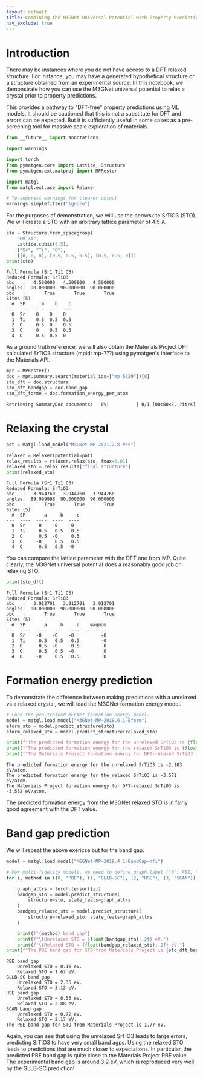 ```yaml
---
layout: default
title: Combining the M3GNet Universal Potential with Property Prediction Models.md
nav_exclude: true
---
```


# Introduction

There may be instances where you do not have access to a DFT relaxed structure. For instance, you may have a generated hypothetical structure or a structure obtained from an experimental source. In this notebook, we demonstrate how you can use the M3GNet universal potential to relax a crystal prior to property predictions.

This provides a pathway to "DFT-free" property predictions using ML models. It should be cautioned that this is not a substitute for DFT and errors can be expected. But it is sufficiently useful in some cases as a pre-screening tool for massive scale exploration of materials.


```python
from __future__ import annotations

import warnings

import torch
from pymatgen.core import Lattice, Structure
from pymatgen.ext.matproj import MPRester

import matgl
from matgl.ext.ase import Relaxer

# To suppress warnings for clearer output
warnings.simplefilter("ignore")
```

For the purposes of demonstration, we will use the perovskite SrTiO3 (STO). We will create a STO with an arbitrary lattice parameter of 4.5 A.


```python
sto = Structure.from_spacegroup(
    "Pm-3m",
    Lattice.cubic(4.5),
    ["Sr", "Ti", "O"],
    [[0, 0, 0], [0.5, 0.5, 0.5], [0.5, 0.5, 0]])
print(sto)
```

    Full Formula (Sr1 Ti1 O3)
    Reduced Formula: SrTiO3
    abc   :   4.500000   4.500000   4.500000
    angles:  90.000000  90.000000  90.000000
    pbc   :       True       True       True
    Sites (5)
      #  SP      a    b    c
    ---  ----  ---  ---  ---
      0  Sr    0    0    0
      1  Ti    0.5  0.5  0.5
      2  O     0.5  0    0.5
      3  O     0    0.5  0.5
      4  O     0.5  0.5  0


As a ground truth reference, we will also obtain the Materials Project DFT calculated SrTiO3 structure (mpid: mp-???) using pymatgen's interface to the Materials API.


```python
mpr = MPRester()
doc = mpr.summary.search(material_ids=["mp-5229"])[0]
sto_dft = doc.structure
sto_dft_bandgap = doc.band_gap
sto_dft_forme = doc.formation_energy_per_atom
```


    Retrieving SummaryDoc documents:   0%|          | 0/1 [00:00<?, ?it/s]


# Relaxing the crystal


```python
pot = matgl.load_model("M3GNet-MP-2021.2.8-PES")
```


```python
relaxer = Relaxer(potential=pot)
relax_results = relaxer.relax(sto, fmax=0.01)
relaxed_sto = relax_results["final_structure"]
print(relaxed_sto)
```

    Full Formula (Sr1 Ti1 O3)
    Reduced Formula: SrTiO3
    abc   :   3.944760   3.944760   3.944760
    angles:  89.999998  90.000000  90.000000
    pbc   :       True       True       True
    Sites (5)
      #  SP       a     b     c
    ---  ----  ----  ----  ----
      0  Sr     0     0     0
      1  Ti     0.5   0.5   0.5
      2  O      0.5  -0     0.5
      3  O     -0     0.5   0.5
      4  O      0.5   0.5  -0


You can compare the lattice parameter with the DFT one from MP. Quite clearly, the M3GNet universal potential does a reasonably good job on relaxing STO.


```python
print(sto_dft)
```

    Full Formula (Sr1 Ti1 O3)
    Reduced Formula: SrTiO3
    abc   :   3.912701   3.912701   3.912701
    angles:  90.000000  90.000000  90.000000
    pbc   :       True       True       True
    Sites (5)
      #  SP       a     b     c    magmom
    ---  ----  ----  ----  ----  --------
      0  Sr    -0    -0    -0          -0
      1  Ti     0.5   0.5   0.5        -0
      2  O      0.5  -0     0.5         0
      3  O      0.5   0.5  -0           0
      4  O     -0     0.5   0.5         0


# Formation energy prediction

To demonstrate the difference between making predictions with a unrelaxed vs a relaxed crystal, we will load the M3GNet formation energy model.


```python
# Load the pre-trained MEGNet formation energy model.
model = matgl.load_model("M3GNet-MP-2018.6.1-Eform")
eform_sto = model.predict_structure(sto)
eform_relaxed_sto = model.predict_structure(relaxed_sto)

print(f"The predicted formation energy for the unrelaxed SrTiO3 is {float(eform_sto):.3f} eV/atom.")
print(f"The predicted formation energy for the relaxed SrTiO3 is {float(eform_relaxed_sto):.3f} eV/atom.")
print(f"The Materials Project formation energy for DFT-relaxed SrTiO3 is {sto_dft_forme:.3f} eV/atom.")
```

    The predicted formation energy for the unrelaxed SrTiO3 is -2.103 eV/atom.
    The predicted formation energy for the relaxed SrTiO3 is -3.571 eV/atom.
    The Materials Project formation energy for DFT-relaxed SrTiO3 is -3.552 eV/atom.


The predicted formation energy from the M3GNet relaxed STO is in fairly good agreement with the DFT value.

# Band gap prediction

We will repeat the above exericse but for the band gap.


```python
model = matgl.load_model("MEGNet-MP-2019.4.1-BandGap-mfi")

# For multi-fidelity models, we need to define graph label ("0": PBE, "1": GLLB-SC, "2": HSE, "3": SCAN)
for i, method in ((0, "PBE"), (1, "GLLB-SC"), (2, "HSE"), (3, "SCAN")):

    graph_attrs = torch.tensor([i])
    bandgap_sto = model.predict_structure(
        structure=sto, state_feats=graph_attrs
    )
    bandgap_relaxed_sto = model.predict_structure(
        structure=relaxed_sto, state_feats=graph_attrs
    )

    print(f"{method} band gap")
    print(f"\tUnrelaxed STO = {float(bandgap_sto):.2f} eV.")
    print(f"\tRelaxed STO = {float(bandgap_relaxed_sto):.2f} eV.")
print(f"The PBE band gap for STO from Materials Project is {sto_dft_bandgap:.2f} eV.")
```

    PBE band gap
    	Unrelaxed STO = 0.16 eV.
    	Relaxed STO = 1.67 eV.
    GLLB-SC band gap
    	Unrelaxed STO = 2.36 eV.
    	Relaxed STO = 3.13 eV.
    HSE band gap
    	Unrelaxed STO = 0.53 eV.
    	Relaxed STO = 2.88 eV.
    SCAN band gap
    	Unrelaxed STO = 0.72 eV.
    	Relaxed STO = 2.17 eV.
    The PBE band gap for STO from Materials Project is 1.77 eV.


Again, you can see that using the unrelaxed SrTiO3 leads to large errors, predicting SrTiO3 to have very small band agps. Using the relaxed STO leads to predictions that are much closer to expectations. In particular, the predicted PBE band gap is quite close to the Materials Project PBE value. The experimental band gap is around 3.2 eV, which is reproduced very well by the GLLB-SC prediction!